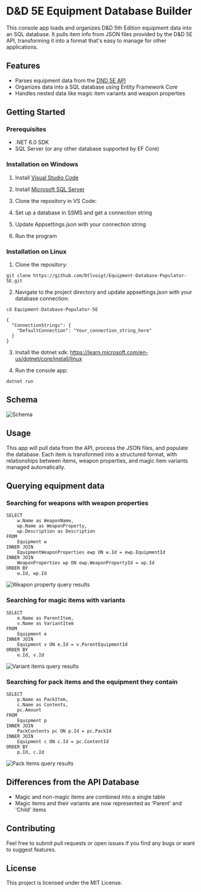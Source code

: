# D&D 5E Equipment Database Builder
This console app loads and organizes D&D 5th Edition equipment data into an SQL database. It pulls item info from JSON files provided by the D&D 5E API, transforming it into a format that's easy to manage for other applications.

## Features
- Parses equipment data from the [DND 5E API](https://www.dnd5eapi.co/)
- Organizes data into a SQL database using Entity Framework Core
- Handles nested data like magic item variants and weapon properties

## Getting Started

### Prerequisites
- .NET 6.0 SDK
- SQL Server (or any other database supported by EF Core)

### Installation on Windows
1. Install [Visual Studio Code](https://code.visualstudio.com/download)

2. Install [Microsoft SQL Server](https://learn.microsoft.com/en-us/sql/ssms/download-sql-server-management-studio-ssms?view=sql-server-ver16)

3. Clone the repository in VS Code:

4. Set up a database in SSMS and get a connection string

5. Update Appsettings.json with your connection string

6. Run the program


### Installation on Linux
1. Clone the repository:
```
git clone https://github.com/Dtlvoigt/Equipment-Database-Populator-5E.git
```

2. Navigate to the project directory and update appsettings.json with your database connection:
```
cd Equipment-Database-Populator-5E
```

```
{
  "ConnectionStrings": {
    "DefaultConnection": "Your_connection_string_here"
  }
}
```

3. Install the dotnet sdk:
https://learn.microsoft.com/en-us/dotnet/core/install/linux

4. Run the console app:
```
dotnet run
```

## Schema
![Schema](https://github.com/Dtlvoigt/Equipment-Database-Populator-5E/blob/master/Schema.png "Database Schema")

## Usage
This app will pull data from the API, process the JSON files, and populate the database. Each item is transformed into a structured format, with relationships between items, weapon properties, and magic item variants managed automatically.

## Querying equipment data
### Searching for weapons with weapon properties
```
SELECT
	w.Name as WeaponName,
	wp.Name as WeaponProperty,
	wp.Description as Description
FROM 
	Equipment w
INNER JOIN
	EquipmentWeaponProperties ewp ON w.Id = ewp.EquipmentId
INNER JOIN
	WeaponProperties wp ON ewp.WeaponPropertyId = wp.Id
ORDER BY
	w.Id, wp.Id
```
![Weapon property query results](https://github.com/Dtlvoigt/Equipment-Database-Populator-5E/blob/master/WeaponPropertiesQuery.png "Weapon Query")

### Searching for magic items with variants
```
SELECT
	e.Name as ParentItem,
	v.Name as VariantItem
FROM 
	Equipment e
INNER JOIN
	Equipment v ON e.Id = v.ParentEquipmentId
ORDER BY
	e.Id, v.Id
```
![Variant items query results](https://github.com/Dtlvoigt/Equipment-Database-Populator-5E/blob/master/VariantItemsQuery.png "Variants Query")

### Searching for pack items and the equipment they contain
```
SELECT
	p.Name as PackItem,
	c.Name as Contents,
	pc.Amount
FROM 
	Equipment p
INNER JOIN
	PackContents pc ON p.Id = pc.PackId
INNER JOIN
	Equipment c ON c.Id = pc.ContentId
ORDER BY
	p.Id, c.Id
```
![Pack items query results](https://github.com/Dtlvoigt/Equipment-Database-Populator-5E/blob/master/PackContentsQuery.png "Packs Query")

## Differences from the API Database
- Magic and non-magic items are combined into a single table
- Magic items and their variants are now represented as 'Parent' and 'Child' items 

## Contributing
Feel free to submit pull requests or open issues if you find any bugs or want to suggest features.

## License
This project is licensed under the MIT License.
